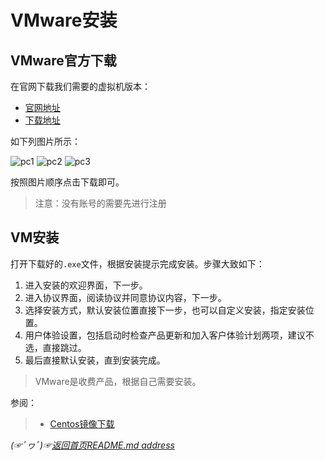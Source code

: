 # VMware安装

## VMware官方下载
在官网下载我们需要的虚拟机版本： 
* [官网地址](https://www.vmware.com/cn.html)
* [下载地址](https://customerconnect.vmware.com/cn/downloads)

如下列图片所示：  

![pc1](https://gitee.com/fredomli/fredomli-picture/raw/picgo/static/images/wordpress/VMware-project-download.png)
![pc2](https://gitee.com/fredomli/fredomli-picture/raw/picgo/static/images/wordpress/VMware-project-download1.png)
![pc3](https://gitee.com/fredomli/fredomli-picture/raw/picgo/static/images/wordpress/VMware-project-download2.png)

按照图片顺序点击下载即可。
> 注意：没有账号的需要先进行注册
## VM安装

打开下载好的`.exe`文件，根据安装提示完成安装。步骤大致如下：

1. 进入安装的欢迎界面，下一步。
2. 进入协议界面，阅读协议并同意协议内容，下一步。
3. 选择安装方式，默认安装位置直接下一步，也可以自定义安装，指定安装位置。
4. 用户体验设置，包括启动时检查产品更新和加入客户体验计划两项，建议不选，直接跳过。
5. 最后直接默认安装，直到安装完成。

> VMware是收费产品，根据自己需要安装。

参阅：
> * [Centos镜像下载](https://github.com/fredomli/java-standard/blob/main/docs/vm/Centos系统镜像下载.md)


*(☞ﾟヮﾟ)☞[返回首页README.md address](https://github.com/fredomli/java-standard)*
